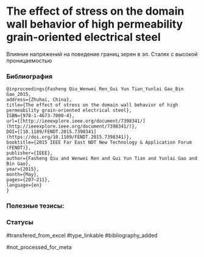 # The effect of stress on the domain wall behavior of high permeability grain-oriented electrical steel

Влияние напряжений на поведение границ зерен в эл. Сталях с высокой проницаемостью

### Библиография
```
@inproceedings{Fasheng Qiu_Wenwei Ren_Gui Yun Tian_Yunlai Gao_Bin Gao_2015,
address={Zhuhai, China},
title={The effect of stress on the domain wall behavior of high permeability grain-oriented electrical steel},
ISBN={978-1-4673-7000-4},
url={[http://ieeexplore.ieee.org/document/7398341/](http://ieeexplore.ieee.org/document/7398341/)},
DOI={[10.1109/FENDT.2015.7398341](https://doi.org/10.1109/FENDT.2015.7398341)},
booktitle={2015 IEEE Far East NDT New Technology & Application Forum (FENDT)},
publisher={IEEE},
author={Fasheng Qiu and Wenwei Ren and Gui Yun Tian and Yunlai Gao and Bin Gao},
year={2015},
month={May},
pages={207–211},
language={en}
}
```

### Полезные тезисы:

### Статусы
#transfered_from_excel 
#type_linkable 
#bibliography_added

#not_processed_for_meta
